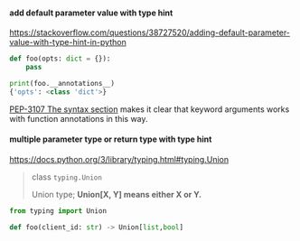 #### add default parameter value with type hint

https://stackoverflow.com/questions/38727520/adding-default-parameter-value-with-type-hint-in-python

```python
def foo(opts: dict = {}):
    pass

print(foo.__annotations__)
{'opts': <class 'dict'>}
```

[PEP-3107 The syntax section](https://www.python.org/dev/peps/pep-3107/#syntax) makes it clear that keyword arguments works with function annotations in this way.



#### multiple parameter type or return type with type hint

https://docs.python.org/3/library/typing.html#typing.Union

> class `typing.Union`
>
> Union type; **Union[X, Y] means either X or Y.**

```python
from typing import Union

def foo(client_id: str) -> Union[list,bool]
```













